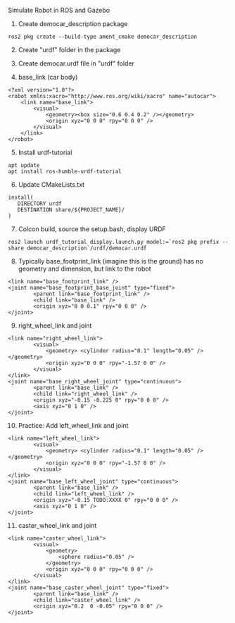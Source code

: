 Simulate Robot in ROS and Gazebo
1. Create democar_description package
```
ros2 pkg create --build-type ament_cmake democar_description
```

2. Create "urdf" folder in the package
3. Create democar.urdf file in "urdf" folder

4. base_link (car body)
```
<?xml version="1.0"?>
<robot xmlns:xacro="http://www.ros.org/wiki/xacro" name="autocar">
    <link name="base_link">
        <visual>
            <geometry><box size="0.6 0.4 0.2" /></geometry>
            <origin xyz="0 0 0" rpy="0 0 0" />
        </visual>
    </link>
</robot>
```
5. Install urdf-tutorial
```
apt update
apt install ros-humble-urdf-tutorial
```
6. Update CMakeLists.txt
```
install(
   DIRECTORY urdf 
   DESTINATION share/${PROJECT_NAME}/
)
```
7. Colcon build, source the setup.bash, display URDF
```
ros2 launch urdf_tutorial display.launch.py model:=`ros2 pkg prefix --share democar_description`/urdf/democar.urdf
```
8. Typically base_footprint_link (imagine this is the ground) has no geometry and dimension, but link to the robot
```
<link name="base_footprint_link" />
<joint name="base_footprint_base_joint" type="fixed">
        <parent link="base_footprint_link" />
        <child link="base_link" />
        <origin xyz="0 0 0.1" rpy="0 0 0" />
</joint>
```
9. right_wheel_link and joint
```
<link name="right_wheel_link">
        <visual>
            <geometry> <cylinder radius="0.1" length="0.05" /></geometry>
            <origin xyz="0 0 0" rpy="-1.57 0 0" />
        </visual>
</link>
<joint name="base_right_wheel_joint" type="continuous">
        <parent link="base_link" />
        <child link="right_wheel_link" />
        <origin xyz="-0.15 -0.225 0" rpy="0 0 0" />
        <axis xyz="0 1 0" />
</joint>
```
10. Practice: Add left_wheel_link and joint
```
<link name="left_wheel_link">
        <visual>
            <geometry> <cylinder radius="0.1" length="0.05" /></geometry>
            <origin xyz="0 0 0" rpy="-1.57 0 0" />
        </visual>
</link>
<joint name="base_left_wheel_joint" type="continuous">
        <parent link="base_link" />
        <child link="left_wheel_link" />
        <origin xyz="-0.15 TODO:XXXX 0" rpy="0 0 0" />
        <axis xyz="0 1 0" />
</joint>
```
11. caster_wheel_link and joint
```
<link name="caster_wheel_link">
        <visual>
            <geometry>
                <sphere radius="0.05" />
            </geometry>
            <origin xyz="0 0 0" rpy="0 0 0" />
        </visual>
</link>
<joint name="base_caster_wheel_joint" type="fixed">
        <parent link="base_link" />
        <child link="caster_wheel_link" />
        <origin xyz="0.2  0 -0.05" rpy="0 0 0" />
</joint>

```

